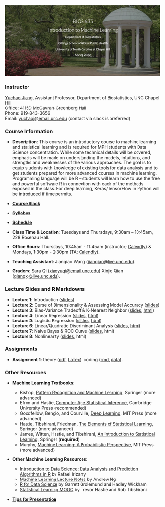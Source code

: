![Image description](https://github.com/yuchaojiang/BIOS635_Spring_2022/blob/main/title.png)

### Instructor

[Yuchao Jiang](https://yuchaojiang.github.io/), Assistant Professor, Department of Biostatistics, UNC Chapel Hill<br /> 
Office: 4115D McGavran-Greenberg Hall<br /> 
Phone:  919-843-3656<br /> 
Email:  yuchaoj@email.unc.edu (contact via slack is preferred)

### Course Information

* **Description**: This course is an introductory course to machine learning and statistical learning and is required for MPH students with Data Science concentration. While some technical details will be covered, emphasis will be made on understanding the models, intuitions, and strengths and weaknesses of the various approaches. The goal is to equip students with knowledge of existing tools for data analysis and to get students prepared for more advanced courses in machine learning. Programming language will be R – students will learn how to use the free and powerful software R in connection with each of the methods exposed in the class. For deep learning, Keras/TensorFlow in Python will be introduced if time permits.

* **[Course Slack](https://bios635uncchapelhill.slack.com)**

* **[Syllabus](https://www.dropbox.com/s/3jhftbctixglqsn/BIOS%20635_Intro%20Machine%20Learning_Syllabus_Spring_2022.pdf?dl=0)**

* **[Schedule](https://docs.google.com/spreadsheets/d/1o87TlAnCvuOwMBkw_SJTvLxeWb8DCLmOnl4jQdq9KgA/edit?usp=sharing)**

* **Class Time & Location**: Tuesdays and Thursdays, 9:30am – 10:45am, 228 Rosenau Hall.

* **Office Hours**: Thursdays, 10:45am - 11:45am (instructor; [Calendly](https://calendly.com/bios635/bios635-office-hours-yuchao-jiang)) & Mondays, 1:30pm - 2:30pm (TA; [Calendly](https://calendly.com/jianqiao/bios635-office-hours-jianqiao-wang)).

* **Teaching Assistant**: Jianqiao Wang (jianqiao@live.unc.edu).

* **Graders**: Sara Qi (xiaoyuqi@email.unc.edu)
               Xinjie Qian (qianqxj@live.unc.edu).

### Lecture Slides and R Markdowns

* **Lecture 1**: Introduction ([slides](https://www.dropbox.com/s/dwwfxlkbv895h4d/Lecture_1_Intro.pdf?dl=0))
* **Lecture 2**: Curse of Dimensionality & Assessing Model Accuracy ([slides](https://www.dropbox.com/s/wj5somyf2smmnpv/Lecture_2_curse_of_dimensionality_model_assessment.pdf?dl=0))
* **Lecture 3**: Bias-Variance Tradeoff & K-Nearest Neighbor ([slides](https://www.dropbox.com/s/3emzfpqr8gekdfd/Lecture_3_knn_bias_variance.pdf?dl=0), [html](https://www.dropbox.com/s/vageo8gvyxvshbq/KNN.html?dl=0))
* **Lecture 4**: Linear Regression ([slides](https://www.dropbox.com/s/23qezd5qo8ays35/Lecture_4_linear_regression.pdf?dl=0), [html](https://www.dropbox.com/s/mj238xs2t8xepij/Linear_Regression.html?dl=0))
* **Lecture 5**: Logistic Regression ([slides](https://www.dropbox.com/s/k4yme2fgdtais6w/Lecture_5_logistic_regression.pdf?dl=0), [html](https://www.dropbox.com/s/23x4bkz6ovu17dm/Logistic_Regression_in_class.html?dl=0))
* **Lecture 6**: Linear/Quadratic Discriminant Analysis ([slides](https://www.dropbox.com/s/f3nl7qmxsejn9b7/Lecture_6_LDA_QDA.pdf?dl=0), [html](https://www.dropbox.com/s/jnrt0sitrqk10s3/Discriminant_Analysis.html?dl=0))
* **Lecture 7**: Naive Bayes & ROC Curve ([slides](https://www.dropbox.com/s/j72r17ng6b5vujj/Lecture_7_Naive_Bayes.pdf?dl=0), html)
* **Lecture 8**: Nonlinearity ([slides](https://www.dropbox.com/s/7c55ua5wzdvfmgs/Lecture_8_Nonlinearity_Polynomial_Splines.pdf?dl=0), html)

### Assignments

* **Assignment 1**: theory ([pdf](https://www.dropbox.com/s/3zd3farond5hprn/Homework%201.pdf?dl=0), [LaTex](https://www.dropbox.com/s/qo814y8dwgkst9s/Homework%201.tex?dl=0)); coding ([rmd](https://www.dropbox.com/s/yj0zpw04fki09e6/Assignment1.rmd?dl=0), [data](https://www.dropbox.com/s/69ijpidpqadh3i0/data.zip?dl=0)).

### Other Resources

* **Machine Learning Textbooks**:<br />
  * Bishop, [Pattern Recognition and Machine Learning](https://www.microsoft.com/en-us/research/uploads/prod/2006/01/Bishop-Pattern-Recognition-and-Machine-Learning-2006.pdf), Springer (more advanced)
  * Efron and Hastie, [Computer Age Statistical Inference](https://web.stanford.edu/~hastie/CASI/), Cambridge University Press (recommended)
  * Goodfellow, Bengio, and Courville, [Deep Learning](https://www.deeplearningbook.org/), MIT Press (more advanced)
  * Hastie, Tibshirani, Friedman, [The Elements of Statistical Learning](https://web.stanford.edu/~hastie/ElemStatLearn/), Springer (more advanced)
  * James, Witten, Hastie, and Tibshirani, [An Introduction to Statistical Learning](https://www.statlearning.com/), Springer (**required**)
  * Murphy, [Machine Learning: A Probabilistic Perspective](https://www.cs.ubc.ca/~murphyk/MLbook/), MIT Press (more advanced)

* **Other Machine Learning Resources**:<br />
  * [Introduction to Data Science: Data Analysis and Prediction Algorithms in R](https://rafalab.github.io/dsbook/) by Rafael Irizarry
  * [Machine Learning Lecture Notes](http://cs229.stanford.edu/syllabus.html) by Andrew Ng
  * [R for Data Science](https://r4ds.had.co.nz/) by Garrett Grolemund and Hadley Wickham
  * [Statistical Learning MOOC](https://www.r-bloggers.com/in-depth-introduction-to-machine-learning-in-15-hours-of-expert-videos/) by Trevor Hastie and Rob Tibshirani

* **[Tips for Presentation](https://www.dropbox.com/s/k5ymqz8qflpeskl/Tips_for_presentations.pdf?dl=0)**
